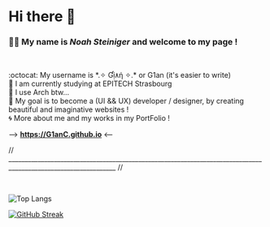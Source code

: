# Hi there :raised_hands: 

### :man_student: My name is *Noah Steiniger* and welcome to my page !

<br>

:octocat: My username is  &ast;.✧ Ɠị۸ή ✧.&ast;  or G1an (it's easier to write)
<br> 
:school: I am currently studying at EPITECH Strasbourg
<br>
:penguin: I use Arch btw...
<br>
:bridge_at_night: My goal is to become a (UI && UX) developer / designer, by creating beautiful and imaginative websites !
<br>
:cyclone: More about me and my works in my PortFolio !

-->   **https://G1anC.github.io**   <--

// _______________________________________________________________________________________________________________ //

<br>

![Top Langs](https://github-readme-stats.vercel.app/api/top-langs/?username=G1anC&layout=compact&theme=github_dark)

[![GitHub Streak](https://streak-stats.demolab.com/?user=G1anC&theme=dracula)](https://git.io/streak-stats)
